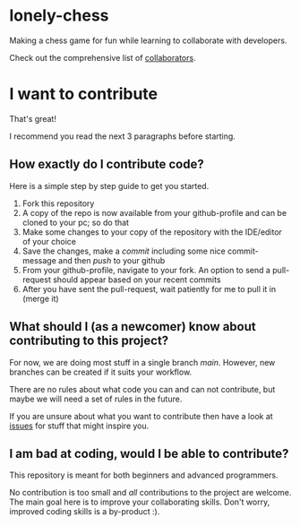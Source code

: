 # lonely-chess
Making a chess game for fun while learning to collaborate with developers.

Check out the comprehensive list of [collaborators](https://github.com/emilbratt/lonely-chess/graphs/contributors).


# I want to contribute
That's great!

I recommend you read the next 3 paragraphs before starting.


## How exactly do I contribute code?
Here is a simple step by step guide to get you started.

1. Fork this repository
2. A copy of the repo is now available from your github-profile and can be cloned to your pc; so do that
3. Make some changes to your copy of the repository with the IDE/editor of your choice
4. Save the changes, make a _commit_ including some nice commit-message and then _push_ to your github
5. From your github-profile, navigate to your fork. An option to send a pull-request should appear based on your recent commits
6. After you have sent the pull-request, wait patiently for me to pull it in (merge it)


## What should I (as a newcomer) know about contributing to this project?
For now, we are doing most stuff in a single branch _main_.
However, new branches can be created if it suits your workflow.

There are no rules about what code you can and can not contribute, but maybe we will need a set of rules in the future.

If you are unsure about what you want to contribute then have a look at [issues](https://github.com/emilbratt/lonely-chess/issues) for stuff that might inspire you.


## I am bad at coding, would I be able to contribute?
This repository is meant for both beginners and advanced programmers.

No contribution is too small and _all_ contributions to the project are welcome.
The main goal here is to improve your collaborating skills.
Don't worry, improved coding skills is a by-product :).
